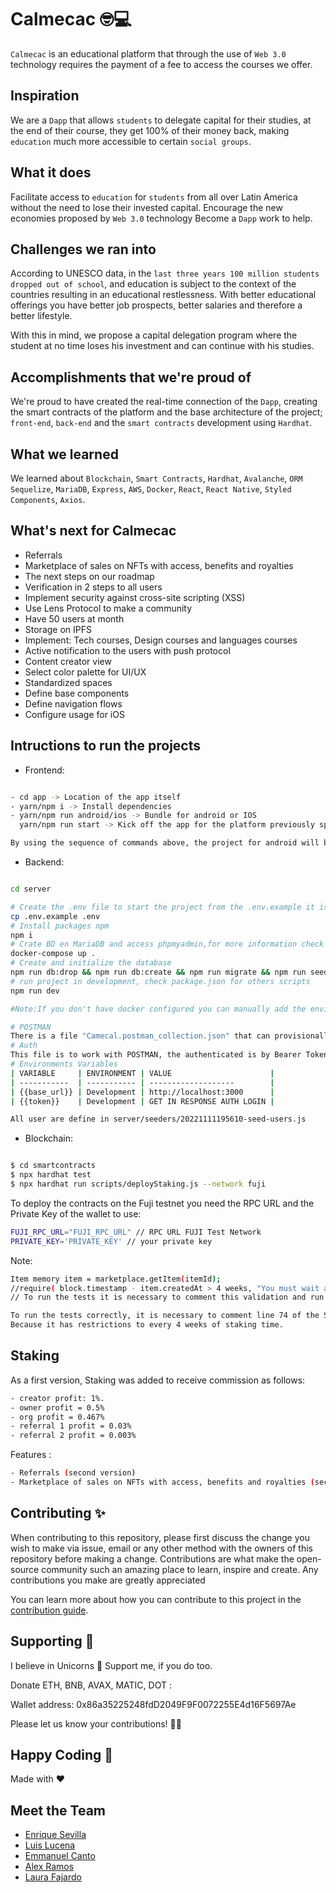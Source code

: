 # Calmecac 🤓💻

`Calmecac` is an educational platform that through the use of `Web 3.0` technology requires the payment of a fee to access the courses we offer.

## Inspiration

We are a `Dapp` that allows `students` to delegate capital for their studies, at the end of their course, they get 100% of their money back, making `education` much more accessible to certain `social groups`.

## What it does

Facilitate access to `education` for `students` from all over Latin America without the need to lose their invested capital.
Encourage the new economies proposed by `Web 3.0` technology Become a `Dapp` work to help.

## Challenges we ran into

According to UNESCO data, in the `last three years 100 million students dropped out of school`, and education is subject to the context of the countries resulting in an educational restlessness. With better educational offerings you have better job prospects, better salaries and therefore a better lifestyle.

With this in mind, we propose a capital delegation program where the student at no time loses his investment and can continue with his studies.

## Accomplishments that we're proud of

We're proud to have created the real-time connection of the `Dapp`, creating the smart contracts of the platform and the base architecture of the project; `front-end`, `back-end` and the `smart contracts` development using `Hardhat`.

## What we learned

We learned about `Blockchain`, `Smart Contracts`, `Hardhat`, `Avalanche`, `ORM Sequelize`, `MariaDB`, `Express`, `AWS`, `Docker`, `React`, `React Native`, `Styled Components`, `Axios`.
## What's next for Calmecac

- Referrals
- Marketplace of sales on NFTs with access, benefits and royalties
- The next steps on our roadmap
- Verification in 2 steps to all users
- Implement security against cross-site  scripting (XSS)
- Use Lens Protocol to make a community
- Have 50 users at month
- Storage on IPFS
- Implement: Tech courses, Design courses and languages courses
- Active notification to the users with push protocol
- Content creator view
- Select color palette for UI/UX
- Standardized spaces
- Define base components
- Define navigation flows
- Configure usage for iOS

## Intructions to run the projects

- Frontend:
```bash

- cd app -> Location of the app itself 
- yarn/npm i -> Install dependencies
- yarn/npm run android/ios -> Bundle for android or IOS
  yarn/npm run start -> Kick off the app for the platform previously specified.

By using the sequence of commands above, the project for android will be bundled and ready to work on.

```
- Backend:
```bash

cd server

# Create the .env file to start the project from the .env.example it is necessary to include an S3 bucket service
cp .env.example .env
# Install packages npm
npm i
# Crate BD en MariaDB and access phpmyadmin,for more information check config docker-compose-yml
docker-compose up .
# Create and initialize the database
npm run db:drop && npm run db:create && npm run migrate && npm run seed
# run project in development, check package.json for others scripts
npm run dev

#Note:If you don't have docker configured you can manually add the environment variables for mariadb

# POSTMAN
There is a file "Camecal.postman_collection.json" that can provisionally serve as a reference to use the api.
# Auth
This file is to work with POSTMAN, the authenticated is by Bearer Token
# Environments Variables
| VARIABLE     | ENVIRONMENT | VALUE                      |
| -----------  | ----------- | -------------------        |
| {{base_url}} | Development | http://localhost:3000      |
| {{token}}    | Development | GET IN RESPONSE AUTH LOGIN |

All user are define in server/seeders/20221111195610-seed-users.js

```
- Blockchain:
```bash

$ cd smartcontracts
$ npx hardhat test
$ npx hardhat run scripts/deployStaking.js --network fuji
```
To deploy the contracts on the Fuji testnet you need the RPC URL and the Private Key of the wallet
to use:

```bash
FUJI_RPC_URL="FUJI_RPC_URL" // RPC URL FUJI Test Network
PRIVATE_KEY='PRIVATE_KEY' // your private key
```
Note:
```bash
Item memory item = marketplace.getItem(itemId);
//require( block.timestamp - item.createdAt > 4 weeks, "You must wait at least 4 weeks to distribute royalties" );
// To run the tests it is necessary to comment this validation and run them

To run the tests correctly, it is necessary to comment line 74 of the StakingCumulative.sol smart contract.
Because it has restrictions to every 4 weeks of staking time.
```
 ## Staking

 As a first version, Staking was added to receive commission as follows:
 ```bash
 - creator profit: 1%.
 - owner profit = 0.5%
 - org profit = 0.467%
 - referral 1 profit = 0.03%
 - referral 2 profit = 0.003%
```
Features :
```bash
- Referrals (second version)
- Marketplace of sales on NFTs with access, benefits and royalties (second version)
```
## Contributing ✨

When contributing to this repository, please first discuss the change you wish to make via issue, email or any other method with the owners of this repository before making a change.
Contributions are what make the open-source community such an amazing place to learn, inspire and create. Any contributions you make are greatly appreciated

You can learn more about how you can contribute to this project in the [contribution guide](https://docs.github.com/en/communities/setting-up-your-project-for-healthy-contributions/setting-guidelines-for-repository-contributors).

## Supporting 🍺

I believe in Unicorns 🦄 Support me, if you do too.

Donate ETH, BNB, AVAX, MATIC, DOT :

Wallet address: 0x86a35225248fdD2049F9F0072255E4d16F5697Ae

Please let us know your contributions! 🙏🏻

## Happy Coding 💯

Made with ❤️

## Meet the Team

- [Enrique Sevilla](https://github.com/SxVx)
- [Luis Lucena](https://bio.link/luislucena)
- [Emmanuel Canto](https://github.com/Oblivion95)
- [Alex Ramos](https://www.linkedin.com/in/alejandro-ramos-morales-68a3b0227/)
- [Laura Fajardo](https://www.instagram.com/_lausof_/)